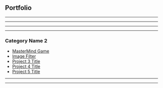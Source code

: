 ## Portfolio

---

<!--- ### Category Name 1 -->

<!---[Project 1 Title](/sample_page)
<img src="images/dummy_thumbnail.jpg?raw=true"/> -->

---
<!---[Project 2 Title](/pdf/sample_presentation.pdf)
<img src="images/dummy_thumbnail.jpg?raw=true"/> -->

---
<!---[Project 3 Title](http://example.com/)
<img src="images/dummy_thumbnail.jpg?raw=true"/> -->

---

### Category Name 2

- [MasterMind Game](https://github.com/mariloca/MasterMind)
- [Image Filter](https://github.com/mariloca/cs50_image-filter)
- [Project 3 Title](http://example.com/)
- [Project 4 Title](http://example.com/)
- [Project 5 Title](http://example.com/)

---




---

